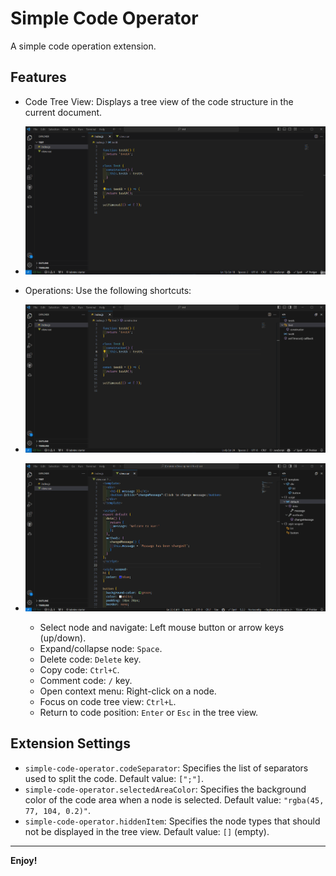 # Simple Code Operator

A simple code operation extension.

## Features

- Code Tree View: Displays a tree view of the code structure in the current document.

- ![](images/gif/base.gif)

- Operations: Use the following shortcuts:

- ![](images/gif/action.gif)
  
- ![](/images/gif/comment.gif)
  - Select node and navigate: Left mouse button or arrow keys (up/down).
  - Expand/collapse node:  `Space`.
  - Delete code: `Delete` key.
  - Copy code: `Ctrl+C`.
  - Comment code: `/` key.
  - Open context menu: Right-click on a node.
  - Focus on code tree view: `Ctrl+L`.
  - Return to code position: `Enter` or `Esc` in the tree view.

## Extension Settings

* `simple-code-operator.codeSeparator`:  Specifies the list of separators used to split the code. Default value: `[";"]`.
* `simple-code-operator.selectedAreaColor`:  Specifies the background color of the code area when a node is selected. Default value: `"rgba(45, 77, 104, 0.2)"`.
* `simple-code-operator.hiddenItem`:  Specifies the node types that should not be displayed in the tree view. Default value: `[]` (empty).
---

**Enjoy!**
